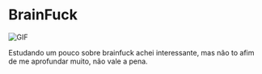 # BrainFuck

<img align="center" alt="GIF" src="https://image.slidesharecdn.com/lldiver-140823112531-phpapp01/95/brainfuck-lldiver-lt-4-638.jpg?cb=1408793768" />

Estudando um pouco sobre brainfuck achei interessante, mas não to afim de me aprofundar muito, não vale a pena.
